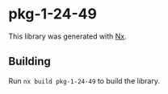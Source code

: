 # pkg-1-24-49

This library was generated with [Nx](https://nx.dev).

## Building

Run `nx build pkg-1-24-49` to build the library.
